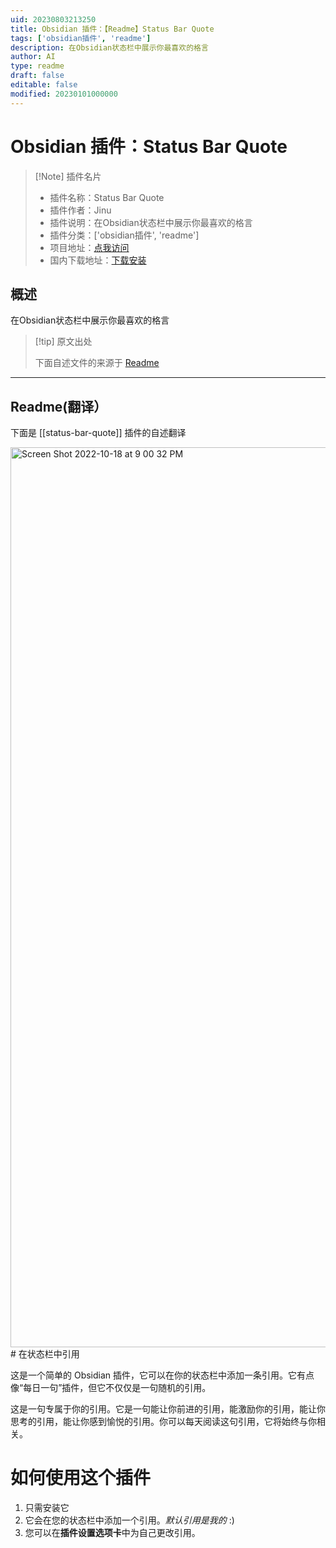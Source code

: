 ```yaml
---
uid: 20230803213250
title: Obsidian 插件：【Readme】Status Bar Quote
tags: ['obsidian插件', 'readme']
description: 在Obsidian状态栏中展示你最喜欢的格言
author: AI
type: readme
draft: false
editable: false
modified: 20230101000000
---
```


# Obsidian 插件：Status Bar Quote

> [!Note] 插件名片
> - 插件名称：Status Bar Quote
> - 插件作者：Jinu
> - 插件说明：在Obsidian状态栏中展示你最喜欢的格言
> - 插件分类：['obsidian插件', 'readme']
> - 项目地址：[点我访问](https://github.com/yesjinu/StatusBarQuote)
> - 国内下载地址：[下载安装](https://pkmer.cn/products/plugin/pluginMarket/?status-bar-quote)

## 概述

在Obsidian状态栏中展示你最喜欢的格言



> [!tip] 原文出处
> 
>下面自述文件的来源于 [Readme](https://ghproxy.net/https://raw.githubusercontent.com/yesjinu/StatusBarQuote/master/README.md)
> 

---

## Readme(翻译）

下面是 [[status-bar-quote]] 插件的自述翻译



<img width="1440" alt="Screen Shot 2022-10-18 at 9 00 32 PM" src="https://user-images.githubusercontent.com/45530894/196423905-933ec467-024f-4683-99df-551f351c4b87.png">
# 在状态栏中引用

这是一个简单的 Obsidian 插件，它可以在你的状态栏中添加一条引用。它有点像“每日一句”插件，但它不仅仅是一句随机的引用。

这是一句专属于你的引用。它是一句能让你前进的引用，能激励你的引用，能让你思考的引用，能让你感到愉悦的引用。你可以每天阅读这句引用，它将始终与你相关。

# 如何使用这个插件

1. 只需安装它
2. 它会在您的状态栏中添加一个引用。_默认引用是我的_ :)
3. 您可以在**插件设置选项卡**中为自己更改引用。



